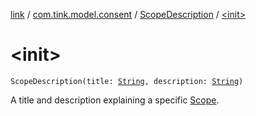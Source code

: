 [link](../../index.md) / [com.tink.model.consent](../index.md) / [ScopeDescription](index.md) / [&lt;init&gt;](./-init-.md)

# &lt;init&gt;

`ScopeDescription(title: `[`String`](https://kotlinlang.org/api/latest/jvm/stdlib/kotlin/-string/index.html)`, description: `[`String`](https://kotlinlang.org/api/latest/jvm/stdlib/kotlin/-string/index.html)`)`

A title and description explaining a specific [Scope](../../com.tink.model.user/-scope/index.md).

